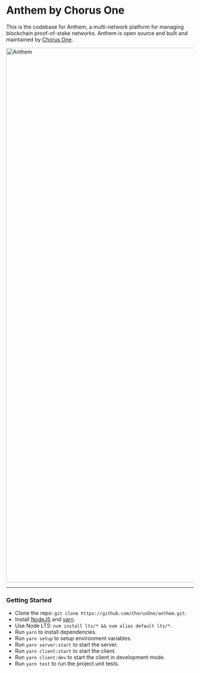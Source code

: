 # Anthem by Chorus One

This is the codebase for Anthem, a multi-network platform for managing blockchain proof-of-stake networks. Anthem is open source and built and maintained by [Chorus One](https://chorus.one/).

<img width="1437" alt="Anthem" src="https://user-images.githubusercontent.com/18126719/77608287-b5bb2480-6f57-11ea-88b9-04d146fb8ca3.png">

---

### Getting Started

* Clone the repo: `git clone https://github.com/ChorusOne/anthem.git`.
* Install [NodeJS](https://nodejs.org/en/) and [yarn](https://yarnpkg.com/lang/en/docs/).
* Use Node LTS: `nvm install lts/* && nvm alias default lts/*`.
* Run `yarn` to install dependencies.
* Run `yarn setup` to setup environment variables.
* Run `yarn server:start` to start the server.
* Run `yarn client:start` to start the client.
* Run `yarn client:dev` to start the client in development mode.
* Run `yarn test` to run the project unit tests.